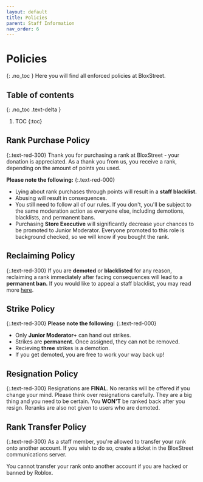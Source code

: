 ```yaml
---
layout: default
title: Policies
parent: Staff Information
nav_order: 6
---
```

# Policies
{: .no_toc }
Here you will find all enforced policies at BloxStreet. 

## Table of contents
{: .no_toc .text-delta }

1. TOC
{:toc}

## Rank Purchase Policy
{:.text-red-300}
Thank you for purchasing a rank at BloxStreet - your donation is appreciated. As a thank you from us, you receive a rank, depending on the amount of points you used. 

**Please note the following:**
{:.text-red-000}
* Lying about rank purchases through points will result in a **staff blacklist.** 
* Abusing will result in consequences. 
* You still need to follow all of our rules. If you don't, you'll be subject to the same moderation action as everyone else, including demotions, blacklists, and permanent bans.
* Purchasing **Store Executive** will significantly decrease your chances to be promoted to Junior Moderator. Everyone promoted to this role is background checked, so we will know if you bought the rank.

## Reclaiming Policy
{:.text-red-300}
If you are **demoted** or **blacklisted** for any reason, reclaiming a rank immediately after facing consequences will lead to a **permanent ban.** If you would like to appeal a staff blacklist, you may read more [here](https://docs.google.com/forms/d/e/1FAIpQLSeP_tOjFug8pv5pd31Yf5JHdCKfwJi1cgx2pLFKd67W5w2r-A/viewform).

## Strike Policy
{:.text-red-300}
**Please note the following:**
{:.text-red-000}
* Only **Junior Moderator+** can hand out strikes. 
* Strikes are **permanent.** Once assigned, they can not be removed.
* Recieving **three** strikes is a demotion. 
* If you get demoted, you are free to work your way back up! 

## Resignation Policy
{:.text-red-300}
Resignations are **FINAL**. No reranks will be offered if you change your mind. Please think over resignations carefully. They are a big thing and you need to be certain. You **WON'T** be ranked back after you resign. Reranks are also not given to users who are demoted. 


## Rank Transfer Policy 
{:.text-red-300}
As a staff member, you're allowed to transfer your rank onto another account. If you wish to do so, create a ticket in the BloxStreet communications server. 

You cannot transfer your rank onto another account if you are hacked or banned by Roblox. 
